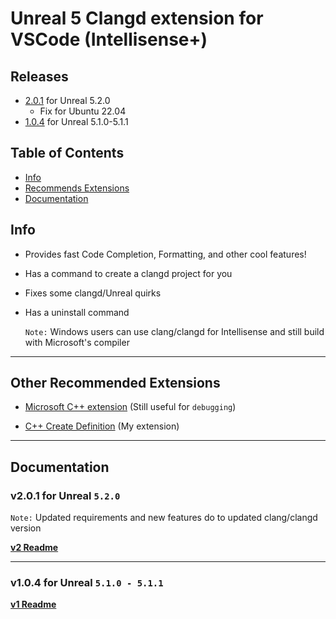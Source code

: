 
# Unreal 5 Clangd extension for VSCode (Intellisense+)

## Releases
 * [2.0.1](https://github.com/boocs/unreal-clangd/tree/v2) for Unreal 5.2.0
   * Fix for Ubuntu 22.04
 * [1.0.4](https://github.com/boocs/unreal-clangd/tree/v1) for Unreal 5.1.0-5.1.1

## Table of Contents
- [Info](#info)
- [Recommends Extensions](#other-recommended-extensions)
- [Documentation](#documentation)

## Info

* Provides fast Code Completion, Formatting, and other cool features!

* Has a command to create a clangd project for you

* Fixes some clangd/Unreal quirks

* Has a uninstall command

  `Note:` Windows users can use clang/clangd for Intellisense and still build with Microsoft's compiler

---
## Other Recommended Extensions
* [Microsoft C++ extension](https://marketplace.visualstudio.com/items?itemName=ms-vscode.cpptools) (Still useful for `debugging`)
 
* [C++ Create Definition](https://github.com/boocs/cpp-create-definition) (My extension)

---
## Documentation
### v2.0.1 for Unreal `5.2.0`
`Note:` Updated requirements and new features do to updated clang/clangd version

[**v2 Readme**](https://github.com/boocs/unreal-clangd/tree/v2#readme)

---
### v1.0.4 for Unreal `5.1.0 - 5.1.1`

[**v1 Readme**](https://github.com/boocs/unreal-clangd/tree/v1#readme)